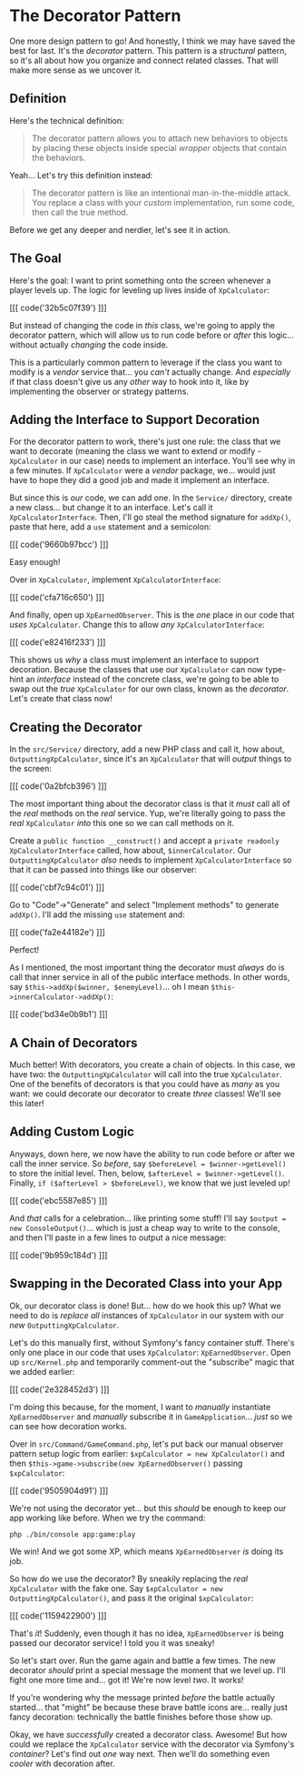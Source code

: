 # The Decorator Pattern

One more design pattern to go! And honestly, I think we may have saved the best for
last. It's the *decorator* pattern. This pattern is a *structural* pattern, so it's
all about how you organize and connect related classes. That will make more sense
as we uncover it.

## Definition

Here's the technical definition:

> The decorator pattern allows you to attach new behaviors to objects by placing
> these objects inside special *wrapper* objects that contain the behaviors.

Yeah... Let's try this definition instead:

> The decorator pattern is like an intentional man-in-the-middle attack. You replace
> a class with your *custom* implementation, run some code, then call the true method.

Before we get any deeper and nerdier, let's see it in action.

## The Goal

Here's the goal: I want to print something onto the screen whenever a player levels
up. The logic for leveling up lives inside of `XpCalculator`:

[[[ code('32b5c07f39') ]]]

But instead of changing the code in *this* class, we're going to apply the decorator
pattern, which will allow us to run code before or *after* this logic... without
actually *changing* the code inside.

This is a particularly common pattern to leverage if the class you want to modify
is a *vendor* service that... you *can't* actually change. And *especially* if
that class doesn't give us any *other* way to hook into it, like by implementing
the observer or strategy patterns.

## Adding the Interface to Support Decoration

For the decorator pattern to work, there's just one rule: the class that we want
to decorate (meaning the class we want to extend or modify - `XpCalculator` in our
case) needs to implement an interface. You'll see why in a few minutes. If
`XpCalculator` were a *vendor* package, we... would just have to hope they did a
good job and made it implement an interface.

But since this is *our* code, we can add one. In the `Service/` directory, create
a new class... but change it to an interface. Let's call it `XpCalculatorInterface`.
Then, I'll go steal the method signature for `addXp()`, paste that here, add a `use`
statement and a semicolon:

[[[ code('9660b97bcc') ]]]

Easy enough!

Over in `XpCalculator`, implement `XpCalculatorInterface`:

[[[ code('cfa716c650') ]]]

And finally, open up `XpEarnedObserver`. This is the *one* place in our code
that *uses* `XpCalculator`. Change this to allow *any* `XpCalculatorInterface`:

[[[ code('e82416f233') ]]]

This shows us *why* a class must implement an interface to support decoration. Because
the classes that use our `XpCalculator` can now type-hint an *interface* instead
of the concrete class, we're going to be able to swap out the *true* `XpCalculator`
for our own class, known as the *decorator*. Let's create that class now!

## Creating the Decorator

In the `src/Service/` directory, add a new PHP class and call it, how about,
`OutputtingXpCalculator`, since it's an `XpCalculator` that will *output* things
to the screen:

[[[ code('0a2bfcb396') ]]]

The most important thing about the decorator class is that it *must* call
all of the *real* methods on the *real* service. Yup, we're literally going to
pass the *real* `XpCalculator` *into* this one so we can call methods on it.

Create a `public function __construct()` and accept a
`private readonly XpCalculatorInterface` called, how about, `$innerCalculator`.
Our `OutputtingXpCalculator` *also* needs to implement `XpCalculatorInterface` so
that it can be passed into things like our observer:

[[[ code('cbf7c94c01') ]]]

Go to "Code"->"Generate" and select "Implement methods" to generate `addXp()`. I'll add
the missing `use` statement and:

[[[ code('fa2e44182e') ]]]

Perfect!

As I mentioned, the most important thing the decorator must *always* do is call
that inner service in all of the public interface methods. In other words, say
`$this->addXp($winner, $enemyLevel)`... oh I mean `$this->innerCalculator->addXp()`:

[[[ code('bd34e0b9b1') ]]]

## A Chain of Decorators

Much better! With decorators, you create a chain of objects. In this case, we
have two: the `OutputtingXpCalculator` will call into the true
`XpCalculator`. One of the benefits of decorators is that you could have as *many*
as you want: we could decorate our decorator to create *three* classes! We'll
see this later!

## Adding Custom Logic

Anyways, down here, we now have the ability to run code before *or* after we call
the inner service. So *before*, say `$beforeLevel = $winner->getLevel()` to store
the initial level. Then, below, `$afterLevel = $winner->getLevel()`. Finally,
`if ($afterLevel > $beforeLevel)`, we know that we just leveled up!

[[[ code('ebc5587e85') ]]]

And *that* calls for a celebration... like printing some stuff! I'll say
`$output = new ConsoleOutput()`... which is just a cheap way to write to the console,
and then I'll paste in a few lines to output a nice message:

[[[ code('9b959c184d') ]]]

## Swapping in the Decorated Class into your App

Ok, our decorator class is done! But... how do we hook this up? What we need to do
is *replace* *all* instances of `XpCalculator` in our system with our *new*
`OutputtingXpCalculator`.

Let's do this manually first, without Symfony's fancy container stuff. There's only
one place in our code that uses `XpCalculator`: `XpEarnedObserver`. Open up
`src/Kernel.php` and temporarily comment-out the "subscribe" magic that we added
earlier:

[[[ code('2e328452d3') ]]]

I'm doing this because, for the moment, I want to *manually* instantiate
`XpEarnedObserver` and *manually* subscribe it in `GameApplication`... *just*
so we can see how decoration works.

Over in `src/Command/GameCommand.php`, let's put back our manual observer pattern
setup logic from earlier: `$xpCalculator = new XpCalculator()` and then
`$this->game->subscribe(new XpEarnedObserver()` passing `$xpCalculator`:

[[[ code('9505904d91') ]]]

We're not using the decorator yet... but this *should* be enough to keep our
app working like before. When we try the command:

```terminal-silent
php ./bin/console app:game:play
```

We win! And we got some XP, which means `XpEarnedObserver` *is* doing its job.

So how do we use the decorator? By sneakily replacing the *real* `XpCalculator` with
the fake one. Say `$xpCalculator = new OutputtingXpCalculator()`, and pass it
the original `$xpCalculator`:

[[[ code('1159422900') ]]]

That's *it*! Suddenly, even though it has no idea, `XpEarnedObserver` is being
passed our decorator service! I told you it was sneaky!

So let's start over. Run the game again and battle a few times. The new decorator
*should* print a special message the moment that we level up. I'll fight
one more time and... got it! We're now level *two*. It works!

If you're wondering why the message printed *before* the battle actually started...
that "might" be because these brave battle icons are... really just fancy decoration:
technically the battle finishes before those show up.

Okay, we have *successfully* created a decorator class. Awesome! But how could
we replace the `XpCalculator` service with the decorator via Symfony's *container*?
Let's find out *one* way next. Then we'll do something even *cooler* with decoration
after.
